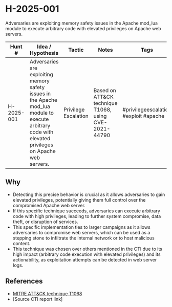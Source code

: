 # H-2025-001
Adversaries are exploiting memory safety issues in the Apache mod_lua module to execute arbitrary code with elevated privileges on Apache web servers.

| Hunt #       | Idea / Hypothesis                                                      | Tactic         | Notes                                      | Tags                           | Submitter                                   |
|--------------|-------------------------------------------------------------------------|----------------|--------------------------------------------|--------------------------------|---------------------------------------------|
| H-2025-001    | Adversaries are exploiting memory safety issues in the Apache mod_lua module to execute arbitrary code with elevated privileges on Apache web servers. | Privilege Escalation | Based on ATT&CK technique T1068, using CVE-2021-44790 | #privilegeescalation #exploit #apache | [hearth-auto-intel](https://github.com/THORCollective/HEARTH) |

## Why
- Detecting this precise behavior is crucial as it allows adversaries to gain elevated privileges, potentially giving them full control over the compromised Apache web server.
- If this specific technique succeeds, adversaries can execute arbitrary code with high privileges, leading to further system compromise, data theft, or disruption of services.
- This specific implementation ties to larger campaigns as it allows adversaries to compromise web servers, which can be used as a stepping stone to infiltrate the internal network or to host malicious content.
- This technique was chosen over others mentioned in the CTI due to its high impact (arbitrary code execution with elevated privileges) and its actionability, as exploitation attempts can be detected in web server logs.

## References
- [MITRE ATT&CK technique T1068](https://attack.mitre.org/techniques/T1068/)
- [Source CTI report link]